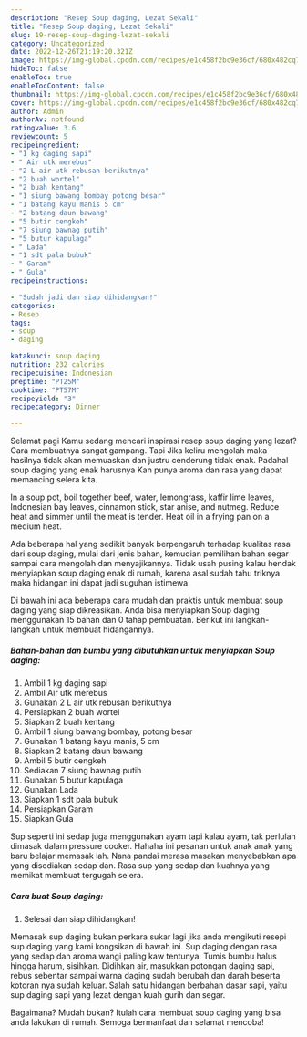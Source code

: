```yaml
---
description: "Resep Soup daging, Lezat Sekali"
title: "Resep Soup daging, Lezat Sekali"
slug: 19-resep-soup-daging-lezat-sekali
category: Uncategorized
date: 2022-12-26T21:19:20.321Z
image: https://img-global.cpcdn.com/recipes/e1c458f2bc9e36cf/680x482cq70/soup-daging-foto-resep-utama.jpg
hideToc: false
enableToc: true
enableTocContent: false
thumbnail: https://img-global.cpcdn.com/recipes/e1c458f2bc9e36cf/680x482cq70/soup-daging-foto-resep-utama.jpg
cover: https://img-global.cpcdn.com/recipes/e1c458f2bc9e36cf/680x482cq70/soup-daging-foto-resep-utama.jpg
author: Admin
authorAv: notfound
ratingvalue: 3.6
reviewcount: 5
recipeingredient:
- "1 kg daging sapi"
- " Air utk merebus"
- "2 L air utk rebusan berikutnya"
- "2 buah wortel"
- "2 buah kentang"
- "1 siung bawang bombay potong besar"
- "1 batang kayu manis 5 cm"
- "2 batang daun bawang"
- "5 butir cengkeh"
- "7 siung bawnag putih"
- "5 butur kapulaga"
- " Lada"
- "1 sdt pala bubuk"
- " Garam"
- " Gula"
recipeinstructions:

- "Sudah jadi dan siap dihidangkan!"
categories:
- Resep
tags:
- soup
- daging

katakunci: soup daging 
nutrition: 232 calories
recipecuisine: Indonesian
preptime: "PT25M"
cooktime: "PT57M"
recipeyield: "3"
recipecategory: Dinner

---
```



Selamat pagi Kamu sedang mencari inspirasi resep soup daging yang lezat? Cara membuatnya sangat gampang. Tapi Jika keliru mengolah maka hasilnya tidak akan memuaskan dan justru cenderung tidak enak. Padahal soup daging yang enak harusnya Kan punya aroma dan rasa yang dapat memancing selera kita.


In a soup pot, boil together beef, water, lemongrass, kaffir lime leaves, Indonesian bay leaves, cinnamon stick, star anise, and nutmeg. Reduce heat and simmer until the meat is tender. Heat oil in a frying pan on a medium heat.

Ada beberapa hal yang sedikit banyak berpengaruh terhadap kualitas rasa dari soup daging, mulai dari jenis bahan, kemudian pemilihan bahan segar sampai cara mengolah dan menyajikannya. Tidak usah pusing kalau hendak menyiapkan soup daging enak di rumah, karena asal sudah tahu triknya maka hidangan ini dapat jadi suguhan istimewa.


Di bawah ini ada beberapa cara mudah dan praktis untuk membuat soup daging yang siap dikreasikan. Anda bisa menyiapkan Soup daging menggunakan 15 bahan dan 0 tahap pembuatan. Berikut ini langkah-langkah untuk membuat hidangannya.

<!--inarticleads1-->

##### Bahan-bahan dan bumbu yang dibutuhkan untuk menyiapkan Soup daging:

1. Ambil 1 kg daging sapi
1. Ambil  Air utk merebus
1. Gunakan 2 L air utk rebusan berikutnya
1. Persiapkan 2 buah wortel
1. Siapkan 2 buah kentang
1. Ambil 1 siung bawang bombay, potong besar
1. Gunakan 1 batang kayu manis, 5 cm
1. Siapkan 2 batang daun bawang
1. Ambil 5 butir cengkeh
1. Sediakan 7 siung bawnag putih
1. Gunakan 5 butur kapulaga
1. Gunakan  Lada
1. Siapkan 1 sdt pala bubuk
1. Persiapkan  Garam
1. Siapkan  Gula


Sup seperti ini sedap juga menggunakan ayam tapi kalau ayam, tak perlulah dimasak dalam pressure cooker. Hahaha ini pesanan untuk anak anak yang baru belajar memasak lah. Nana pandai merasa masakan menyebabkan apa yang disediakan sedap dan. Rasa sup yang sedap dan kuahnya yang memikat membuat tergugah selera. 

<!--inarticleads2-->

##### Cara buat Soup daging:


1. Selesai dan siap dihidangkan!

Memasak sup daging bukan perkara sukar lagi jika anda mengikuti resepi sup daging yang kami kongsikan di bawah ini. Sup daging dengan rasa yang sedap dan aroma wangi paling kaw tentunya. Tumis bumbu halus hingga harum, sisihkan. Didihkan air, masukkan potongan daging sapi, rebus sebentar sampai warna daging sudah berubah dan darah beserta kotoran nya sudah keluar. Salah satu hidangan berbahan dasar sapi, yaitu sup daging sapi yang lezat dengan kuah gurih dan segar. 

Bagaimana? Mudah bukan? Itulah cara membuat soup daging yang bisa anda lakukan di rumah. Semoga bermanfaat dan selamat mencoba!
